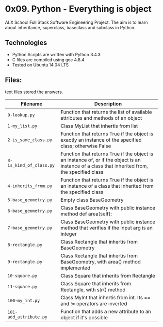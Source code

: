 # 0x09. Python - Everything is object

ALX School Full Stack Software Engineering Project. The aim is to learn about inheritance, superclass, baseclass and subclass in Python.

## Technologies
- Python Scripts are written with Python 3.4.3
- C files are compiled using gcc 4.8.4
- Tested on Ubuntu 14.04 LTS

## Files:

text files stored the answers.

| Filename | Description |
| -------- | ----------- |
|`0-lookup.py` | Function that returns the list of available attributes and methods of an object |
|`1-my_list.py` | Class MyList that inhertis from list |
|`2-is_same_class.py` | Function that returns True if the object is exactly an instance of the specified class; otherwise False |
|`3-is_kind_of_class.py` | Function that returns True if the object is an instance of, or if the object is an instance of a class that inherited from, the specified class |
|`4-inherits_from.py` | Function that returns True if the object is an instance of a class that inherited from the specified class |
|`5-base_geometry.py` | Empty class BaseGeometry |
|`6-base_geometry.py` | Class BaseGeometry with public instance method def area(self): |
|`7-base_geometry.py` | Class BaseGeometry with public instance method that verifies if the input arg is an integer |
|`8-rectangle.py` | Class Rectangle that inhertis from BaseGeometry |
|`9-rectangle.py` | Class Rectangle that inhertis from BaseGeometry, with area() method implemented |
|`10-square.py` | Class Square that inherits from Rectangle |
|`11-square.py` | Class Square that inherits from Rectangle, with str() method |
|`100-my_int.py` | Class MyInt that inhertis from int. Its == and != operators are inverted |
|`101-add_attribute.py` | Function that adds a new attribute to an object if it's possible |
